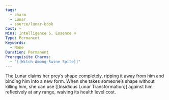 ```yaml
---
tags:
  - charm
  - Lunar
  - source/lunar-book
Cost: —
Mins: Intelligence 5, Essence 4
Type: Permanent
Keywords:
  - None
Duration: Permanent
Prerequisite Charms:
  - "[[Witch-Among-Swine Spite]]"
---
```

The Lunar claims her prey’s shape completely, ripping it away from him and binding him into a new form. When she takes someone’s shape without killing him, she can use [[Insidious Lunar Transformation]] against him reflexively at any range, waiving its health level cost. 